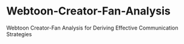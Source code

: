 # Webtoon-Creator-Fan-Analysis
Webtoon Creator-Fan Analysis for Deriving Effective Communication Strategies

